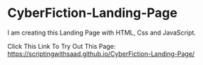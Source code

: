 # CyberFiction-Landing-Page
I am creating this Landing Page with HTML, Css and JavaScript.

Click This Link To Try Out This Page:
https://scriptingwithsaad.github.io/CyberFiction-Landing-Page/
